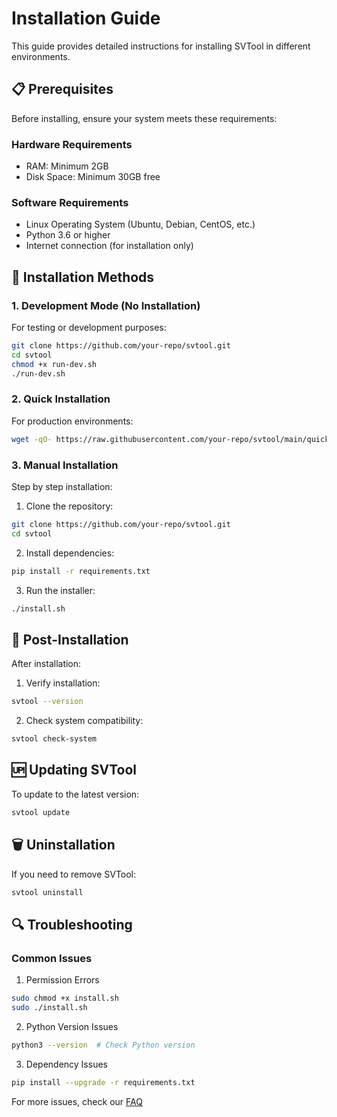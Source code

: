 # Installation Guide

This guide provides detailed instructions for installing SVTool in different environments.

## 📋 Prerequisites

Before installing, ensure your system meets these requirements:

### Hardware Requirements
- RAM: Minimum 2GB
- Disk Space: Minimum 30GB free

### Software Requirements
- Linux Operating System (Ubuntu, Debian, CentOS, etc.)
- Python 3.6 or higher
- Internet connection (for installation only)

## 🚀 Installation Methods

### 1. Development Mode (No Installation)

For testing or development purposes:

```bash
git clone https://github.com/your-repo/svtool.git
cd svtool
chmod +x run-dev.sh
./run-dev.sh
```

### 2. Quick Installation

For production environments:

```bash
wget -qO- https://raw.githubusercontent.com/your-repo/svtool/main/quick-install.sh | bash
```

### 3. Manual Installation

Step by step installation:

1. Clone the repository:
```bash
git clone https://github.com/your-repo/svtool.git
cd svtool
```

2. Install dependencies:
```bash
pip install -r requirements.txt
```

3. Run the installer:
```bash
./install.sh
```

## 🔧 Post-Installation

After installation:

1. Verify installation:
```bash
svtool --version
```

2. Check system compatibility:
```bash
svtool check-system
```

## 🆙 Updating SVTool

To update to the latest version:

```bash
svtool update
```

## 🗑️ Uninstallation

If you need to remove SVTool:

```bash
svtool uninstall
```

## 🔍 Troubleshooting

### Common Issues

1. Permission Errors
```bash
sudo chmod +x install.sh
sudo ./install.sh
```

2. Python Version Issues
```bash
python3 --version  # Check Python version
```

3. Dependency Issues
```bash
pip install --upgrade -r requirements.txt
```

For more issues, check our [FAQ](FAQ.md)
